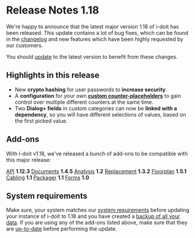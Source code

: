 # Release Notes 1.18

We're happy to announce that the latest major version 1.18 of i-doit has been released. This update contains a lot of bug fixes, which can be found in the [changelog](../release-notes-1.18/index.md) and new features which have been highly requested by our customers.

You should [update](../../../wartung-und-betrieb/update-einspielen.md) to the latest version to benefit from these changes.

Highlights in this release
--------------------------

*   New **crypto hashing** for user passwords to **increase security**.
*   A **configuration** for your own **[custom counter-placeholders](../../../administration/verwaltung/cmdb-einstellungen.md#benutzerdefinierte-zähler)** to gain control over multiple different counters at the same time.
*   Two **Dialog+ fields** in custom categories can now be **linked with a dependency**, so you will have different selections of values, based on the first picked value.

Add-ons
-------

With i-doit v1.18, we've released a bunch of add-ons to be compatible with this major release:

[API](../../../i-doit-pro-add-ons/api/index.md) **1.12.3**
[Documents](../../../i-doit-pro-add-ons/documents/index.md) **1.4.5**
[Analysis](../../../i-doit-pro-add-ons/analysis.md) **1.2**
[Replacement](../../../i-doit-pro-add-ons/replacement.md) **1.3.2**
[Floorplan](../../../i-doit-pro-add-ons/floorplan.md) **1.5.1**
[Cabling](../../../i-doit-pro-add-ons/cabling.md) **1.1**
[Packager](../../../i-doit-pro-add-ons/add-on-packager.md) **1.1**
[Forms](../../../i-doit-pro-add-ons/forms/index.md) **1.0**

System requirements
-------------------

Make sure, your system matches our [system requirements](../../../installation/systemvoraussetzungen.md) before updating your instance of i-doit to 1.18 and you have created a [backup of all your data](../../../wartung-und-betrieb/daten-sichern-und-wiederherstellen/index.md).
If you are using any of the add-ons listed above, make sure that they are [up-to-date](../../../i-doit-pro-add-ons/index.md) before performing the update.
